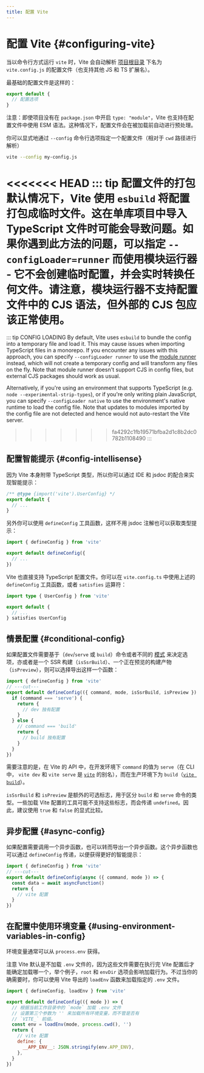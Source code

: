 ```yaml
---
title: 配置 Vite
---
```


# 配置 Vite {#configuring-vite}

当以命令行方式运行 `vite` 时，Vite 会自动解析 [项目根目录](/guide/#index-html-and-project-root) 下名为 `vite.config.js` 的配置文件（也支持其他 JS 和 TS 扩展名）。

最基础的配置文件是这样的：

```js [vite.config.js]
export default {
  // 配置选项
}
```

注意：即使项目没有在 `package.json` 中开启 `type: "module"`，Vite 也支持在配置文件中使用 ESM 语法。这种情况下，配置文件会在被加载前自动进行预处理。

你可以显式地通过 `--config` 命令行选项指定一个配置文件（相对于 `cwd` 路径进行解析）

```bash
vite --config my-config.js
```

<<<<<<< HEAD
::: tip 配置文件的打包
默认情况下，Vite 使用 `esbuild` 将配置打包成临时文件。这在单库项目中导入 TypeScript 文件时可能会导致问题。如果你遇到此方法的问题，可以指定 `--configLoader=runner` 而使用模块运行器 - 它不会创建临时配置，并会实时转换任何文件。请注意，模块运行器不支持配置文件中的 CJS 语法，但外部的 CJS 包应该正常使用。
=======
::: tip CONFIG LOADING
By default, Vite uses `esbuild` to bundle the config into a temporary file and load it. This may cause issues when importing TypeScript files in a monorepo. If you encounter any issues with this approach, you can specify `--configLoader runner` to use the [module runner](/guide/api-environment-runtimes.html#modulerunner) instead, which will not create a temporary config and will transform any files on the fly. Note that module runner doesn't support CJS in config files, but external CJS packages should work as usual.

Alternatively, if you're using an environment that supports TypeScript (e.g. `node --experimental-strip-types`), or if you're only writing plain JavaScript, you can specify `--configLoader native` to use the environment's native runtime to load the config file. Note that updates to modules imported by the config file are not detected and hence would not auto-restart the Vite server.
>>>>>>> fa4292c1fb19571bfba2d1c8b2dc0782b1108490
:::

## 配置智能提示 {#config-intellisense}

因为 Vite 本身附带 TypeScript 类型，所以你可以通过 IDE 和 jsdoc 的配合来实现智能提示：

```js
/** @type {import('vite').UserConfig} */
export default {
  // ...
}
```

另外你可以使用 `defineConfig` 工具函数，这样不用 jsdoc 注解也可以获取类型提示：

```js
import { defineConfig } from 'vite'

export default defineConfig({
  // ...
})
```

Vite 也直接支持 TypeScript 配置文件。你可以在 `vite.config.ts` 中使用上述的 `defineConfig` 工具函数，或者 `satisfies` 运算符：

```ts
import type { UserConfig } from 'vite'

export default {
  // ...
} satisfies UserConfig
```

## 情景配置 {#conditional-config}

如果配置文件需要基于（`dev`/`serve` 或 `build`）命令或者不同的 [模式](/guide/env-and-mode) 来决定选项，亦或者是一个 SSR 构建（`isSsrBuild`）、一个正在预览的构建产物（`isPreview`），则可以选择导出这样一个函数：

```js twoslash
import { defineConfig } from 'vite'
// ---cut---
export default defineConfig(({ command, mode, isSsrBuild, isPreview }) => {
  if (command === 'serve') {
    return {
      // dev 独有配置
    }
  } else {
    // command === 'build'
    return {
      // build 独有配置
    }
  }
})
```

需要注意的是，在 Vite 的 API 中，在开发环境下 `command` 的值为 `serve`（在 CLI 中， `vite dev` 和 `vite serve` 是 [`vite`](/guide/cli#vite) 的别名），而在生产环境下为 `build`（[`vite build`](/guide/cli#vite-build)）。

`isSsrBuild` 和 `isPreview` 是额外的可选标志，用于区分 `build` 和 `serve` 命令的类型。一些加载 Vite 配置的工具可能不支持这些标志，而会传递 `undefined`。因此，建议使用 `true` 和 `false` 的显式比较。

## 异步配置 {#async-config}

如果配置需要调用一个异步函数，也可以转而导出一个异步函数。这个异步函数也可以通过 `defineConfig` 传递，以便获得更好的智能提示：

```js twoslash
import { defineConfig } from 'vite'
// ---cut---
export default defineConfig(async ({ command, mode }) => {
  const data = await asyncFunction()
  return {
    // vite 配置
  }
})
```

## 在配置中使用环境变量 {#using-environment-variables-in-config}

环境变量通常可以从 `process.env` 获得。

注意 Vite 默认是不加载 `.env` 文件的，因为这些文件需要在执行完 Vite 配置后才能确定加载哪一个，举个例子，`root` 和 `envDir` 选项会影响加载行为。不过当你的确需要时，你可以使用 Vite 导出的 `loadEnv` 函数来加载指定的 `.env` 文件。

```js twoslash
import { defineConfig, loadEnv } from 'vite'

export default defineConfig(({ mode }) => {
  // 根据当前工作目录中的 `mode` 加载 .env 文件
  // 设置第三个参数为 '' 来加载所有环境变量，而不管是否有
  // `VITE_` 前缀。
  const env = loadEnv(mode, process.cwd(), '')
  return {
    // vite 配置
    define: {
      __APP_ENV__: JSON.stringify(env.APP_ENV),
    },
  }
})
```
